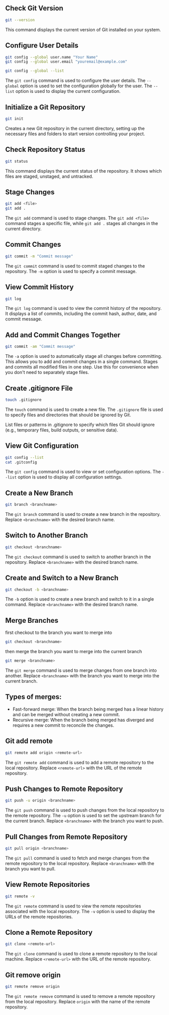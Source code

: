 


Check Git Version
-----------------

```bash
git --version
```
This command displays the current version of Git installed on your system.


Configure User Details
-----------------------

```bash
git config --global user.name "Your Name"
git config --global user.email "youremail@example.com"

git config --global --list
```
The `git config` command is used to configure the user details. The `--global` option is used to set the configuration globally for the user. The `--list` option is used to display the current configuration.

Initialize a Git Repository
---------------------------

```bash
git init
``` 
Creates a new Git repository in the current directory, setting up the necessary files and folders to start version controlling your project.



Check Repository Status
-----------------------

```bash
git status
```
This command displays the current status of the repository. It shows which files are staged, unstaged, and untracked.

Stage Changes
-------------

```bash
git add <file>
git add .
```
The `git add` command is used to stage changes. The `git add <file>` command stages a specific file, while `git add .` stages all changes in the current directory.

Commit Changes
--------------
```bash
git commit -m "Commit message"
```
The `git commit` command is used to commit staged changes to the repository. The `-m` option is used to specify a commit message.

View Commit History
-------------------

```bash
git log
```
The `git log` command is used to view the commit history of the repository. It displays a list of commits, including the commit hash, author, date, and commit message.


Add and Commit Changes Together
-------------------------------

```bash
git commit -am "Commit message"
```
The `-a` option is used to automatically stage all changes before committing. This allows you to add and commit changes in a single command.
Stages and commits all modified files in one step. Use this for convenience when you don't need to separately stage files.


Create .gitignore File
----------------------

```bash
touch .gitignore
```
The `touch` command is used to create a new file. The `.gitignore` file is used to specify files and directories that should be ignored by Git.

List files or patterns in .gitignore to specify which files Git should ignore (e.g., temporary files, build outputs, or sensitive data).


View Git Configuration
----------------------

```bash
git config --list
cat .gitconfig

```
The `git config` command is used to view or set configuration options. The `--list` option is used to display all configuration settings.


Create a New Branch
-------------------

```bash
git branch <branchname>
```
The `git branch` command is used to create a new branch in the repository. Replace `<branchname>` with the desired branch name.

Switch to Another Branch
------------------------


```bash
git checkout <branchname>
```

The `git checkout` command is used to switch to another branch in the repository. Replace `<branchname>` with the desired branch name.

Create and Switch to a New Branch
---------------------------------

```bash
git checkout -b <branchname>
```
The `-b` option is used to create a new branch and switch to it in a single command. Replace `<branchname>` with the desired branch name.


Merge Branches
-------------

first checkout to the branch you want to merge into 
```bash
git checkout <branchname>
```
then merge the branch you want to merge into the current branch

```bash
git merge <branchname>
```
The `git merge` command is used to merge changes from one branch into another. Replace `<branchname>` with the branch you want to merge into the current branch.

## Types of merges:

- Fast-forward merge: When the branch being merged has a linear history and can be merged without creating a new commit.
- Recursive merge: When the branch being merged has diverged and requires a new commit to reconcile the changes.


Git add remote
--------------

```bash
git remote add origin <remote-url>
```
The `git remote add` command is used to add a remote repository to the local repository. Replace `<remote-url>` with the URL of the remote repository.

Push Changes to Remote Repository
---------------------------------

```bash
git push -u origin <branchname>
```
The `git push` command is used to push changes from the local repository to the remote repository. The `-u` option is used to set the upstream branch for the current branch. Replace `<branchname>` with the branch you want to push.

Pull Changes from Remote Repository
------------------------------------

```bash
git pull origin <branchname>
```

The `git pull` command is used to fetch and merge changes from the remote repository to the local repository. Replace `<branchname>` with the branch you want to pull.

View Remote Repositories
------------------------

```bash
git remote -v
```
The `git remote` command is used to view the remote repositories associated with the local repository. The `-v` option is used to display the URLs of the remote repositories.

Clone a Remote Repository
-------------------------

```bash
git clone <remote-url>
```
The `git clone` command is used to clone a remote repository to the local machine. Replace `<remote-url>` with the URL of the remote repository.

Git remove origin
-----------------

```bash
git remote remove origin
```
The `git remote remove` command is used to remove a remote repository from the local repository. Replace `origin` with the name of the remote repository.

